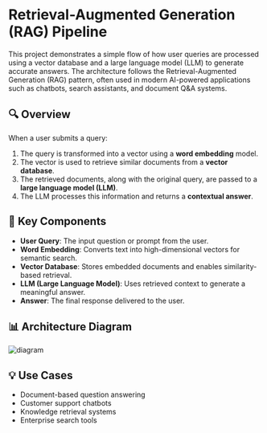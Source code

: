 # Retrieval-Augmented Generation (RAG) Pipeline

This project demonstrates a simple flow of how user queries are processed using a vector database and a large language model (LLM) to generate accurate answers. The architecture follows the Retrieval-Augmented Generation (RAG) pattern, often used in modern AI-powered applications such as chatbots, search assistants, and document Q&A systems.

## 🔍 Overview

When a user submits a query:

1. The query is transformed into a vector using a **word embedding** model.
2. The vector is used to retrieve similar documents from a **vector database**.
3. The retrieved documents, along with the original query, are passed to a **large language model (LLM)**.
4. The LLM processes this information and returns a **contextual answer**.

## 🧠 Key Components

- **User Query**: The input question or prompt from the user.
- **Word Embedding**: Converts text into high-dimensional vectors for semantic search.
- **Vector Database**: Stores embedded documents and enables similarity-based retrieval.
- **LLM (Large Language Model)**: Uses retrieved context to generate a meaningful answer.
- **Answer**: The final response delivered to the user.

## 📊 Architecture Diagram

![diagram](https://github.com/user-attachments/assets/92069dcd-5cc5-4e3a-b635-166293904877)


## 💡 Use Cases

- Document-based question answering
- Customer support chatbots
- Knowledge retrieval systems
- Enterprise search tools

